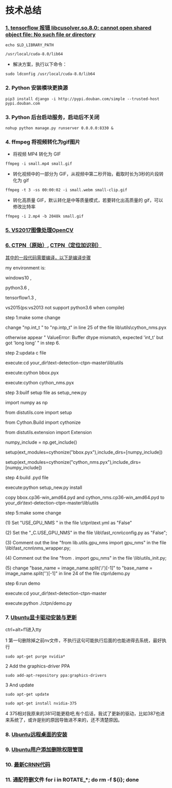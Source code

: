 # 技术总结
### [1. tensorflow 报错 libcusolver.so.8.0: cannot open shared object file: No such file or directory](https://blog.csdn.net/u012223913/article/details/78675284)
`echo $LD_LIBRARY_PATH`

`/usr/local/cuda-8.0/lib64`

* 解决方案，执行以下命令：

`sudo ldconfig /usr/local/cuda-8.0/lib64`

### 2. Python 安装模块更换源
`pip3 install django -i http://pypi.douban.com/simple --trusted-host pypi.douban.com`

### 3. Python 后台启动服务，启动后不关闭
`nohup python manage.py runserver 0.0.0.0:8330 &`

### 4. ffmpeg 将视频转化为gif图片
* 将视频 MP4 转化为 GIF

`ffmpeg -i small.mp4 small.gif`

* 转化视频中的一部分为 GIF，从视频中第二秒开始，截取时长为3秒的片段转化为 gif

`ffmpeg -t 3 -ss 00:00:02 -i small.webm small-clip.gif`

* 转化高质量 GIF，默认转化是中等质量模式，若要转化出高质量的 gif，可以修改比特率

`ffmpeg -i 2.mp4 -b 2048k small.gif`

### [5. VS2017图像处理OpenCV](https://blog.csdn.net/sinat_36264666/article/details/73135823?ref=myread)


### [6. CTPN（原始）](https://blog.csdn.net/sinat_36264666/article/details/73135823?ref=myread), [CTPN（定位加识别）](https://github.com/YCG09/chinese_ocr)

[其中的一段代码需要编译，以下是编译步骤](https://github.com/eragonruan/text-detection-ctpn/issues/73)

my environment is:

windows10 ,

python3.6 ,

tensorflow1.3 ,

vs2015(ps:vs2013 not support python3.6 when compile)

step 1:make some change

change "np.int_t " to "np.intp_t" in line 25 of the file lib\utils\cython_nms.pyx

otherwise appear " ValueError: Buffer dtype mismatch, expected 'int_t' but got 'long long' " in step 6.

step 2:updata c file

execute:cd your_dir\text-detection-ctpn-master\lib\utils

execute:cython bbox.pyx

execute:cython cython_nms.pyx

step 3:builf setup file as setup_new.py

import numpy as np

from distutils.core import setup

from Cython.Build import cythonize

from distutils.extension import Extension

numpy_include = np.get_include()

setup(ext_modules=cythonize("bbox.pyx"),include_dirs=[numpy_include])

setup(ext_modules=cythonize("cython_nms.pyx"),include_dirs=[numpy_include])

step 4:build .pyd file

execute:python setup_new.py install

copy bbox.cp36-win_amd64.pyd and cython_nms.cp36-win_amd64.pyd to your_dir\text-detection-ctpn-master\lib\utils

step 5:make some change

(1) Set "USE_GPU_NMS " in the file \ctpn\text.yml as "False"

(2) Set the "_C.USE_GPU_NMS" in the file \lib\fast_rcnn\config.py as "False";

(3) Comment out the line "from lib.utils.gpu_nms import gpu_nms" in the file \lib\fast_rcnn\nms_wrapper.py;

(4) Comment out the line "from . import gpu_nms" in the file \lib\utils_init.py;

(5) change "base_name = image_name.split('/')[-1]" to "base_name = image_name.split('\')[-1]" in line 24 of the file ctpn\demo.py

step 6:run demo

execute:cd your_dir\text-detection-ctpn-master

execute:python ./ctpn/demo.py

### 7. [Ubuntu显卡驱动安装与更新](https://blog.csdn.net/seymour163/article/details/78798419)

ctrl+alt+f1进入tty

1 第一句删除掉之前nv文件，不执行这句可能执行后面的也能进得去系统，最好执行

`sudo apt-get purge nvidia*`

2 Add the graphics-driver PPA

`sudo add-apt-repository ppa:graphics-drivers`

3 And update

`sudo apt-get update`

`sudo apt-get install nvidia-375`

4 375相对我原来的381可能更稳吧,有个后话，我试了更新的驱动，比如387也进来系统了，或许是别的原因导致进不来的，还不清楚原因。

### 8. [Ubuntu远程桌面的安装](https://blog.csdn.net/sinolover/article/details/78673625)

### 9. [Ubuntu用户添加删除权限管理](https://blog.csdn.net/cugxyy6/article/details/80690768)

### 10. [最新CRNN代码](https://blog.csdn.net/Sierkinhane/article/details/82857572)

### 11. 通配符删文件 for i in ROTATE_*; do rm -f ${i}; done
